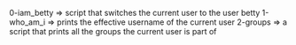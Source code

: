 0-iam_betty => script that switches the current user to the user betty
1-who_am_i => prints the effective username of the current user
2-groups => a script that prints all the groups the current user is part of
